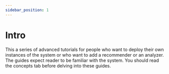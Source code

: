 ```yaml
---
sidebar_position: 1
---
```


# Intro

This a series of advanced tutorials for people who want to deploy their own instances of the system or who want to add a recommender or an analyzer. The guides expect reader to be familiar with the system. You should read the concepts tab before delving into these guides.
